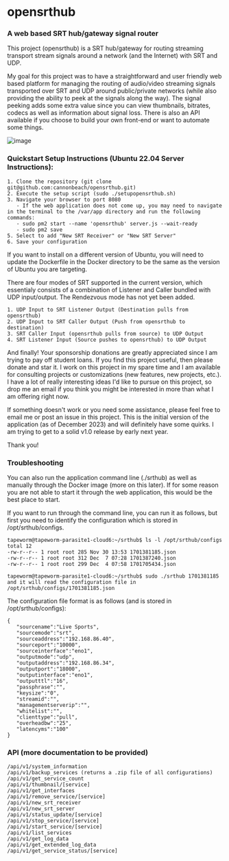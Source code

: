 # opensrthub

### A web based SRT hub/gateway signal router

This project (opensrthub) is a SRT hub/gateway for routing streaming transport stream signals around a network (and the Internet) with SRT and UDP.  

My goal for this project was to have a straightforward and user friendly web based platform for managing the routing of audio/video streaming signals transported
over SRT and UDP around public/private networks (while also providing the ability to peek at the signals along the way).  The signal peeking adds some extra value since you
can view thumbnails, bitrates, codecs as well as information about signal loss.  There is also an API available if you choose to build your own front-end or want to automate some things.

![image](https://github.com/cannonbeach/opensrthub/assets/5487649/4ed86e61-dbe4-4e29-91dd-1040e80cf3f1)

### Quickstart Setup Instructions (Ubuntu 22.04 Server Instructions):

```
1. Clone the repository (git clone git@github.com:cannonbeach/opensrthub.git)
2. Execute the setup script (sudo ./setupopensrthub.sh)
3. Navigate your browser to port 8080
   - If the web application does not come up, you may need to navigate in the terminal to the /var/app directory and run the following commands:
   - sudo pm2 start --name 'opensrthub' server.js --wait-ready
   - sudo pm2 save
5. Select to add "New SRT Receiver" or "New SRT Server"
6. Save your configuration
```

If you want to install on a different version of Ubuntu, you will need to update the Dockerfile in the Docker directory to be the same as the version of Ubuntu you are targeting.

There are four modes of SRT supported in the current version, which essentialy consists of a combination of Listener and Caller bundled with UDP input/output.  The Rendezvous mode has not yet been added.

```
1. UDP Input to SRT Listener Output (Destination pulls from opensrthub)
2. UDP Input to SRT Caller Output (Push from opensrthub to destination)
3. SRT Caller Input (opensrthub pulls from source) to UDP Output
4. SRT Listener Input (Source pushes to opensrthub) to UDP Output
```

And finally!  Your sponsorship donations are greatly appreciated since I am trying to pay off student loans.  If you find this project useful, then please donate and star it.  I work on this project in my spare time and I am available for consulting projects or customizations (new features, new projects, etc.).  I have a lot of really interesting ideas I'd like to pursue on this project, so drop me an email if you think you might be interested in more than what I am offering right now.

If something doesn't work or you need some assistance, please feel free to email me or post an issue in this project.  This is the initial version of the application (as of December 2023) and will definitely have some quirks.  I am trying to get to a solid v1.0 release by early next year.

Thank you!

### Troubleshooting 

You can also run the application command line (./srthub) as well as manually through the Docker image (more on this later).  If for some reason you are not able to start it through the web application, this would be the best place to start.

If you want to run through the command line, you can run it as follows, but first you need to identify the configuration which is stored in /opt/srthub/configs.

```
tapeworm@tapeworm-parasite1-cloud6:~/srthub$ ls -l /opt/srthub/configs
total 12
-rw-r--r-- 1 root root 285 Nov 30 13:53 1701381185.json
-rw-r--r-- 1 root root 312 Dec  7 07:28 1701387240.json
-rw-r--r-- 1 root root 299 Dec  4 07:58 1701705434.json
```

```
tapeworm@tapeworm-parasite1-cloud6:~/srthub$ sudo ./srthub 1701381185
and it will read the configuration file in /opt/srthub/configs/1701381185.json
```

The configuration file format is as follows (and is stored in /opt/srthub/configs):
```
{
   "sourcename":"Live Sports",
   "sourcemode":"srt",
   "sourceaddress":"192.168.86.40",
   "sourceport":"10000",
   "sourceinterface":"eno1",
   "outputmode":"udp",
   "outputaddress":"192.168.86.34",
   "outputport":"18000",
   "outputinterface":"eno1",
   "outputttl":"16",
   "passphrase":"",
   "keysize":"0",
   "streamid":"",
   "managementserverip":"",
   "whitelist":"",   
   "clienttype":"pull",
   "overheadbw":"25",
   "latencyms":"100"
}
```

### API (more documentation to be provided)

```
/api/v1/system_information
/api/v1/backup_services (returns a .zip file of all configurations)
/api/v1/get_service_count
/api/v1/thumbnail/[service]
/api/v1/get_interfaces
/api/v1/remove_service/[service]
/api/v1/new_srt_receiver
/api/v1/new_srt_server
/api/v1/status_update/[service]
/api/v1/stop_service/[service]
/api/v1/start_service/[service]
/api/v1/list_services
/api/v1/get_log_data
/api/v1/get_extended_log_data
/api/v1/get_service_status/[service]
```


